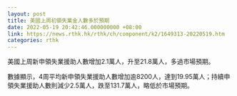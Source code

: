```yaml
---
layout: post
title: 美國上周初領失業金人數多於預期
date: 2022-05-19 20:42:46.000000000 +08:00
link: https://news.rthk.hk/rthk/ch/component/k2/1649313-20220519.htm
categories: rthk
---
```


美國上周新申領失業援助人數增加2.1萬人，升至21.8萬人，多過市場預期。

數據顯示，4周平均新申領失業援助人數增加逾8200人，達到19.95萬人；持續申領失業援助人數則減少2.5萬人，跌至131.7萬人，略低於市場預期。
